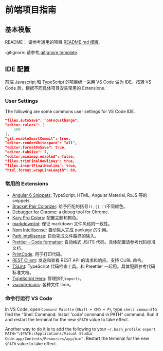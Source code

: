 # 前端项目指南

## 基本模版

README： 请参考通用的项目 [README.md 模版](../sample-project-readme.md).

.gitignore: 请参考[.gitignore template](./sample_dot_ignore).

## IDE 配置

前端 Javascript 和 TypeScript 的项目统一采用 VS Code 做为 IDE。按转 VS Code 后，根据不同具体项目安装常用的 Extensions.

### User Settings

The following are some commons user settings for VS Code IDE.

```json
"files.autoSave": "onFocusChange",
"editor.rulers": [
    100
],
"git.enableSmartCommit": true,
"editor.renderWhitespace": "all",
"editor.formatOnSave": true,
"editor.tabSize": 2,
"editor.minimap.enabled": false,
"files.trimFinalNewlines": true,
"files.insertFinalNewline": true,
"html.format.wrapLineLength": 60,
```

### 常用的 Extensions

- [Angular 6 Snippets](https://marketplace.visualstudio.com/items?itemName=Mikael.Angular-BeastCode): TypeScript, HTML, Angular Material, RxJS 等的 snippets.
- [Bracket Pair Colorizer](https://marketplace.visualstudio.com/items?itemName=CoenraadS.bracket-pair-colorizer): 给予匹配的括号`()`, `{}`, `[]`不同颜色。
- [Debugger for Chrome](https://marketplace.visualstudio.com/items?itemName=msjsdiag.debugger-for-chrome): a debug tool for Chrome.
- [Kary Pro Colors](https://marketplace.visualstudio.com/items?itemName=karyfoundation.theme-karyfoundation-themes): 配置主题和颜色。
- [markdownlint](https://marketplace.visualstudio.com/items?itemName=DavidAnson.vscode-markdownlint): 保证 markdown 文件风格的一致性。
- [Npm Intellisense](https://marketplace.visualstudio.com/items?itemName=christian-kohler.npm-intellisense): 自动输入完成 package 的引用。
- [Path Intellisense](https://marketplace.visualstudio.com/items?itemName=christian-kohler.path-intellisense): 自动完成文件路径的输入。
- [Prettier - Code formatter](https://marketplace.visualstudio.com/items?itemName=esbenp.prettier-vscode): 自动格式 JS/TS 代码。具体配置请参考代码标准文档。
- [PrintCode](https://marketplace.visualstudio.com/items?itemName=nobuhito.printcode): 用于打印代码。
- [REST Client](https://marketplace.visualstudio.com/items?itemName=humao.rest-client): 发送和查看 REST API 的请求和响应。支持 CURL 命令。
- [TSLint](https://marketplace.visualstudio.com/items?itemName=eg2.tslint): TypeScript 代码检查工具。和 Preettier 一起用。具体配置参考代码标准文档。
- [TypeScript Hero](https://marketplace.visualstudio.com/items?itemName=rbbit.typescript-hero): 管理排列`imports`。
- [vscode-icons](https://marketplace.visualstudio.com/items?itemName=robertohuertasm.vscode-icons): 各种文件 Icon。

### 命令行运行 VS Code

In VS Code, open `Command Palette` (`Shift + CMD + P`), type `shell command` to find the "Shell Command: Install 'code' command in PATH" command. Run it and restart the terminal for the new `$PATH` value to take effect.

Another way to do it is to add the following to your `~/.bash_profile`: `export PATH="\$PATH:/Applications/Visual Studio Code.app/Contents/Resources/app/bin"`. Restart the terminal for the new `$PATH` value to take effect.
